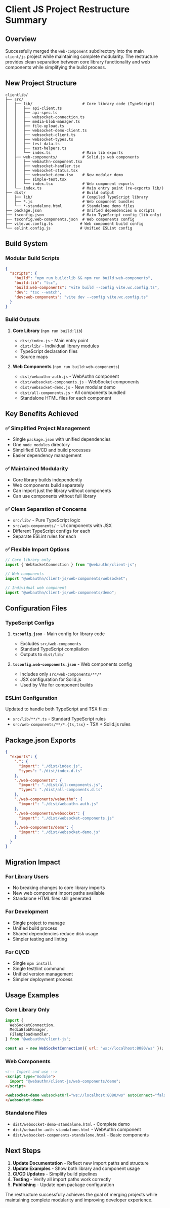 # Client JS Project Restructure Summary

## Overview

Successfully merged the `web-component` subdirectory into the main `client/js` project while maintaining complete modularity. The restructure provides clean separation between core library functionality and web components while simplifying the build process.

## New Project Structure

```
clientlib/
├── src/
│   ├── lib/                      # Core library code (TypeScript)
│   │   ├── api-client.ts
│   │   ├── api-spec.ts
│   │   ├── websocket-connection.ts
│   │   ├── media-blob-manager.ts
│   │   ├── file-upload.ts
│   │   ├── websocket-demo-client.ts
│   │   ├── websocket-client.ts
│   │   ├── websocket-types.ts
│   │   ├── test-data.ts
│   │   ├── test-helpers.ts
│   │   └── index.ts              # Main lib exports
│   ├── web-components/           # Solid.js web components
│   │   ├── webauthn-component.tsx
│   │   ├── websocket-handler.tsx
│   │   ├── websocket-status.tsx
│   │   ├── websocket-demo.tsx    # New modular demo
│   │   ├── simple-test.tsx
│   │   └── index.tsx             # Web component exports
│   └── index.ts                  # Main entry point (re-exports lib/)
├── dist/                         # Build output
│   ├── lib/                      # Compiled TypeScript library
│   ├── *.js                      # Web component bundles
│   └── *-standalone.html         # Standalone demo files
├── package.json                  # Unified dependencies & scripts
├── tsconfig.json                 # Main TypeScript config (lib only)
├── tsconfig.web-components.json  # Web components config
├── vite.wc.config.ts            # Web component build config
└── eslint.config.js             # Unified ESLint config
```

## Build System

### Modular Build Scripts

```json
{
  "scripts": {
    "build": "npm run build:lib && npm run build:web-components",
    "build:lib": "tsc",
    "build:web-components": "vite build --config vite.wc.config.ts",
    "dev": "tsc --watch",
    "dev:web-components": "vite dev --config vite.wc.config.ts"
  }
}
```

### Build Outputs

1. **Core Library** (`npm run build:lib`)

   - `dist/index.js` - Main entry point
   - `dist/lib/` - Individual library modules
   - TypeScript declaration files
   - Source maps

2. **Web Components** (`npm run build:web-components`)
   - `dist/webauthn-auth.js` - WebAuthn component
   - `dist/websocket-components.js` - WebSocket components
   - `dist/websocket-demo.js` - New modular demo
   - `dist/all-components.js` - All components bundled
   - Standalone HTML files for each component

## Key Benefits Achieved

### ✅ Simplified Project Management

- Single `package.json` with unified dependencies
- One `node_modules` directory
- Simplified CI/CD and build processes
- Easier dependency management

### ✅ Maintained Modularity

- Core library builds independently
- Web components build separately
- Can import just the library without components
- Can use components without full library

### ✅ Clean Separation of Concerns

- `src/lib/` - Pure TypeScript logic
- `src/web-components/` - UI components with JSX
- Different TypeScript configs for each
- Separate ESLint rules for each

### ✅ Flexible Import Options

```javascript
// Core library only
import { WebSocketConnection } from "@webauthn/client-js";

// Web components
import "@webauthn/client-js/web-components/websocket";

// Individual web component
import "@webauthn/client-js/web-components/demo";
```

## Configuration Files

### TypeScript Configs

1. **`tsconfig.json`** - Main config for library code

   - Excludes `src/web-components`
   - Standard TypeScript compilation
   - Outputs to `dist/lib/`

2. **`tsconfig.web-components.json`** - Web components config
   - Includes only `src/web-components/**/*`
   - JSX configuration for Solid.js
   - Used by Vite for component builds

### ESLint Configuration

Updated to handle both TypeScript and TSX files:

- `src/lib/**/*.ts` - Standard TypeScript rules
- `src/web-components/**/*.{ts,tsx}` - TSX + Solid.js rules

## Package.json Exports

```json
{
  "exports": {
    ".": {
      "import": "./dist/index.js",
      "types": "./dist/index.d.ts"
    },
    "./web-components": {
      "import": "./dist/all-components.js",
      "types": "./dist/all-components.d.ts"
    },
    "./web-components/webauthn": {
      "import": "./dist/webauthn-auth.js"
    },
    "./web-components/websocket": {
      "import": "./dist/websocket-components.js"
    },
    "./web-components/demo": {
      "import": "./dist/websocket-demo.js"
    }
  }
}
```

## Migration Impact

### For Library Users

- No breaking changes to core library imports
- New web component import paths available
- Standalone HTML files still generated

### For Development

- Single project to manage
- Unified build process
- Shared dependencies reduce disk usage
- Simpler testing and linting

### For CI/CD

- Single `npm install`
- Single test/lint command
- Unified version management
- Simpler deployment process

## Usage Examples

### Core Library Only

```javascript
import {
  WebSocketConnection,
  MediaBlobManager,
  FileUploadHandler,
} from "@webauthn/client-js";

const ws = new WebSocketConnection({ url: "ws://localhost:8080/ws" });
```

### Web Components

```html
<!-- Import and use -->
<script type="module">
  import "@webauthn/client-js/web-components/demo";
</script>

<websocket-demo websocketUrl="ws://localhost:8080/ws" autoConnect="false">
</websocket-demo>
```

### Standalone Files

- `dist/websocket-demo-standalone.html` - Complete demo
- `dist/webauthn-auth-standalone.html` - WebAuthn component
- `dist/websocket-components-standalone.html` - Basic components

## Next Steps

1. **Update Documentation** - Reflect new import paths and structure
2. **Update Examples** - Show both library and component usage
3. **CI/CD Updates** - Simplify build pipelines
4. **Testing** - Verify all import paths work correctly
5. **Publishing** - Update npm package configuration

The restructure successfully achieves the goal of merging projects while maintaining complete modularity and improving developer experience.
